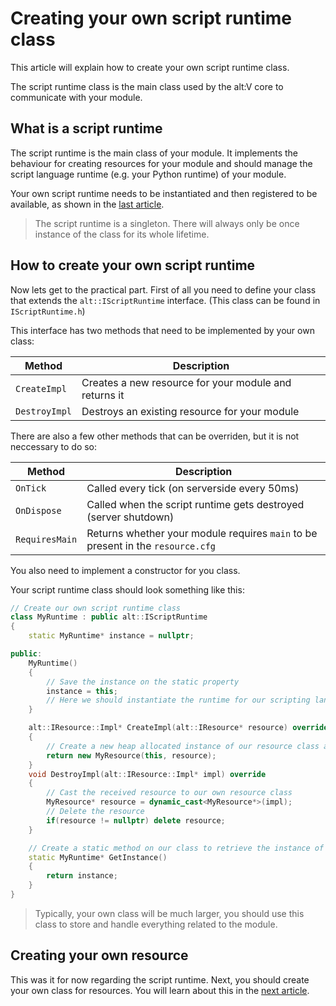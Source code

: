 # Creating your own script runtime class

This article will explain how to create your own script runtime class.

The script runtime class is the main class used by the alt:V core to communicate with your module.

## What is a script runtime

The script runtime is the main class of your module. It implements the behaviour for creating resources for your module
and should manage the script language runtime (e.g. your Python runtime) of your module.

Your own script runtime needs to be instantiated and then registered to be available, as shown in the [last article](first-steps.md).

> The script runtime is a singleton. There will always only be once instance of the class for its whole lifetime.

## How to create your own script runtime

Now lets get to the practical part. First of all you need to define your class that extends the `alt::IScriptRuntime` interface. 
(This class can be found in `IScriptRuntime.h`)

This interface has two methods that need to be implemented by your own class:

| Method         | Description                                           |
| -------------- | ----------------------------------------------------- |
| `CreateImpl`   | Creates a new resource for your module and returns it |
| `DestroyImpl`  | Destroys an existing resource for your module         |

There are also a few other methods that can be overriden, but it is not neccessary to do so:

| Method         | Description                                                                     |
| -------------- | ------------------------------------------------------------------------------- |
| `OnTick`       | Called every tick (on serverside every 50ms)                                    |
| `OnDispose`    | Called when the script runtime gets destroyed (server shutdown)                 |
| `RequiresMain` | Returns whether your module requires `main` to be present in the `resource.cfg` |

You also need to implement a constructor for you class.

Your script runtime class should look something like this:
```c++
// Create our own script runtime class
class MyRuntime : public alt::IScriptRuntime
{
    static MyRuntime* instance = nullptr;

public:
    MyRuntime()
    {
        // Save the instance on the static property
        instance = this;
        // Here we should instantiate the runtime for our scripting language etc.
    }

    alt::IResource::Impl* CreateImpl(alt::IResource* resource) override
    {
        // Create a new heap allocated instance of our resource class and return it
        return new MyResource(this, resource);
    }
    void DestroyImpl(alt::IResource::Impl* impl) override
    {
        // Cast the received resource to our own resource class
        MyResource* resource = dynamic_cast<MyResource*>(impl);
        // Delete the resource
        if(resource != nullptr) delete resource;
    }

    // Create a static method on our class to retrieve the instance of the runtime
    static MyRuntime* GetInstance()
    {
        return instance;
    }
}
```

> Typically, your own class will be much larger, you should use this class to store and handle everything related to the module.

## Creating your own resource

This was it for now regarding the script runtime. Next, you should create your own class for resources. 
You will learn about this in the [next article](creating-resource.md).
